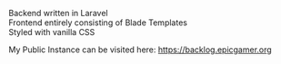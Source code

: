 Backend written in Laravel\
Frontend entirely consisting of Blade Templates\
Styled with vanilla CSS


My Public Instance can be visited here: <a href="https://backlog.epicgamer.org">https://backlog.epicgamer.org</a>
